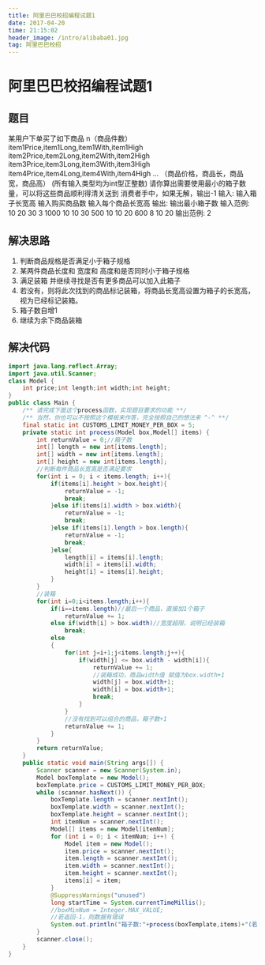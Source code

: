 ```yaml
---
title: 阿里巴巴校招编程试题1
date: 2017-04-20
time: 21:15:02
header_image: /intro/alibaba01.jpg
tag: 阿里巴巴校招
---
```

</p>

阿里巴巴校招编程试题1
================
## 题目
某用户下单买了如下商品
n（商品件数）
item1Price,item1Long,item1With,item1High
item2Price,item2Long,item2With,item2High
item3Price,item3Long,item3With,item3High
item4Price,item4Long,item4With,item4High
...
（商品价格，商品长，商品宽，商品高）
 (所有输入类型均为int型正整数) 
请你算出需要使用最小的箱子数量，可以将这些商品顺利得清关送到
消费者手中，如果无解，输出-1
 输入: 输入箱子长宽高 输入购买商品数 输入每个商品长宽高
 输出: 输出最小箱子数
输入范例:
10 20 30
3
1000 10 10 30
500 10 10 20
600 8 10 20
输出范例:
2
## 解决思路
1. 判断商品规格是否满足小于箱子规格
2. 某两件商品长度和 宽度和 高度和是否同时小于箱子规格
3. 满足装箱 并继续寻找是否有更多商品可以加入此箱子
4. 若没有，则将此次找到的商品标记装箱，将商品长宽高设置为箱子的长宽高，视为已经标记装箱。
5. 箱子数自增1
6. 继续为余下商品装箱

## 解决代码
```java
import java.lang.reflect.Array;
import java.util.Scanner;
class Model {
	int price;int length;int width;int height;
}
public class Main {
	/** 请完成下面这个process函数，实现题目要求的功能 **/
	/** 当然，你也可以不按照这个模板来作答，完全按照自己的想法来 ^-^ **/
	final static int CUSTOMS_LIMIT_MONEY_PER_BOX = 5;
	private static int process(Model box,Model[] items) {
		int returnValue = 0;//箱子数
		int[] length = new int[items.length];
		int[] width = new int[items.length];
		int[] height = new int[items.length];
		//判断每件商品长宽高是否满足要求
		for(int i = 0; i < items.length; i++){
			if(items[i].height > box.height){
				returnValue = -1;
				break;
			}else if(items[i].width > box.width){
				returnValue = -1;
				break;
			}else if(items[i].length > box.length){
				returnValue = -1;
				break;
			}else{
				length[i] = items[i].length;
				width[i] = items[i].width;
				height[i] = items[i].height;
			}			
		}
		//装箱
		for(int i=0;i<items.length;i++){
			if(i==items.length)//最后一个商品，直接加1个箱子
				returnValue += 1;
			else if(width[i] > box.width)//宽度超限，说明已经装箱
				break;
			else
			{
				for(int j=i+1;j<items.length;j++){
					if(width[j] <= box.width - width[i]){
						returnValue += 1;
						//装箱成功，商品width值 赋值为box.width+1
						width[j] = box.width+1;
						width[i] = box.width+1;
						break;
					}
				}
				//没有找到可以组合的商品，箱子数+1
				returnValue += 1;
			}
		}
		return returnValue;
	}
	public static void main(String args[]) {
		Scanner scanner = new Scanner(System.in);
		Model boxTemplate = new Model();
		boxTemplate.price = CUSTOMS_LIMIT_MONEY_PER_BOX;
		while (scanner.hasNext()) {			
			boxTemplate.length = scanner.nextInt();
			boxTemplate.width = scanner.nextInt();
			boxTemplate.height = scanner.nextInt();
			int itemNum = scanner.nextInt();
			Model[] items = new Model[itemNum];
			for (int i = 0; i < itemNum; i++) {
				Model item = new Model();
				item.price = scanner.nextInt();
				item.length = scanner.nextInt();
				item.width = scanner.nextInt();
				item.height = scanner.nextInt();
				items[i] = item;
			}
			@SuppressWarnings("unused")
			long startTime = System.currentTimeMillis();
			//boxMinNum = Integer.MAX_VALUE;
			//若返回-1，则数据有错误
			System.out.println("箱子数:"+process(boxTemplate,items)+"(若返回-1，则数据有错误)");	
		}
		scanner.close();
	}
}
```
